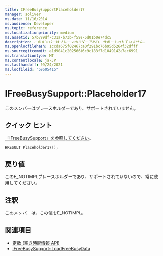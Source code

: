 ```yaml
---
title: IFreeBusySupportPlaceholder17
manager: soliver
ms.date: 11/16/2014
ms.audience: Developer
ms.topic: reference
ms.localizationpriority: medium
ms.assetid: 57b799df-c31a-b73b-f598-5d01b0e74dc5
description: このメンバーはプレースホルダーであり、サポートされていません。
ms.openlocfilehash: 1ccda675f02467ba0f291bc76b95d5264f32dfff
ms.sourcegitcommit: a1d9041c20256616c9c183f7d1049142a7ac6991
ms.translationtype: MT
ms.contentlocale: ja-JP
ms.lasthandoff: 09/24/2021
ms.locfileid: "59605415"
---
```

# <a name="ifreebusysupportplaceholder17"></a>IFreeBusySupport::Placeholder17

このメンバーはプレースホルダーであり、サポートされていません。
  
## <a name="quick-info"></a>クイック ヒント

[「IFreeBusySupport」を参照してください](ifreebusysupport.md)。
  
```cpp
HRESULT Placeholder17();
```

## <a name="return-values"></a>戻り値

このE_NOTIMPLプレースホルダーであり、サポートされていないので、常に使用してください。
  
## <a name="remarks"></a>注釈

このメンバーは、この値をE_NOTIMPL。
  
## <a name="see-also"></a>関連項目

- [定数 (空き時間情報 API)](constants-free-busy-api.md) 
- [IFreeBusySupport::LoadFreeBusyData](ifreebusysupport-loadfreebusydata.md)

